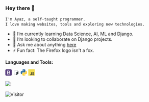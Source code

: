 

<!--
**rebel47/rebel47** is a ✨ _special_ ✨ repository because its `README.md` (this file) appears on your GitHub profile.

Here are some ideas to get you started:

- 🔭 I’m currently working on ...
- 🌱 I’m currently learning ...
- 👯 I’m looking to collaborate on ...
- 🤔 I’m looking for help with ...
- 💬 Ask me about ...
- 📫 How to reach me: ...
- 😄 Pronouns: ...
- ⚡ Fun fact: ...
-->

### Hey there 👋
```
I'm Ayaz, a self-taught programmer. 
I love making websites, tools and exploring new technologies. 

```

- 🌱 I’m currently learning Data Science, AI, ML and Django.
- 👯 I’m looking to collaborate on Django projects.
- 💬 Ask me about anything [here](https://twitter.com/ayaz_rebel47)
- ⚡ Fun fact: The Firefox logo isn't a fox.

**Languages and Tools:**

<code><img height="20" title="BootStrap" src="/assets/bootstrap.png"></code>
<code><img height="20" title="Bash" src="/assets/bash.png"></code>
<code><img height="20" title="Python" src="/assets/python.jpg"></code>
<code><img height="20" title="JavaScript" src="/assets/javascript.png"></code>
<!-- <code><img height="20" title="React" src="/assets/react.png"></code> -->


<!--Ayaz's Github Stats -->
<img src = "https://github-readme-stats.vercel.app/api?username=rebel47&show_icons=true&title_color=0984e3&icon_color=79ff97&text_color=fff&bg_color=151515&line_height=27&hide=stars" />


![Visitor](https://visitor-badge.laobi.icu/badge?page_id=rebel47.rebel47)
